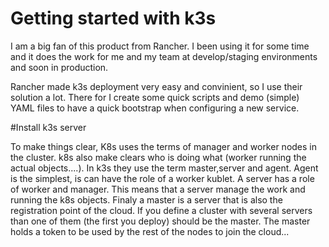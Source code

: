 # Getting started with k3s
I am a big fan of this product from Rancher. I been using it for some time and it does the work for me and my team at develop/staging environments and soon in production.

Rancher made k3s deployment very easy and convinient, so I use their solution a lot. There for I create some quick scripts and demo (simple) YAML files to have a quick bootstrap when configuring a new service.

#Install k3s server

To make things clear, K8s uses the terms of manager and worker nodes in the cluster. k8s also make clears who is doing what (worker running the actual objects....). In k3s they use the term master,server and agent. Agent is the simplest, is can have the role of a worker kublet. A server has a role of worker and manager. This means that a server manage the work and running the k8s objects.
Finaly a master is a server that is also the registration point of the cloud. If you define a cluster with several servers than one of them (the first you deploy) should be the master. The master holds a token to be used by the rest of the nodes to join the cloud...



